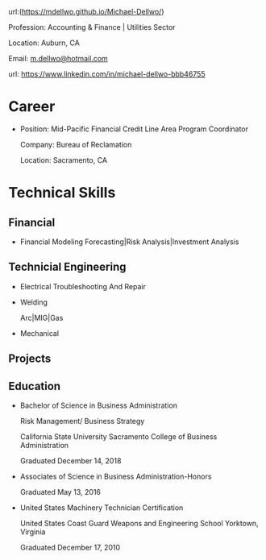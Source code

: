 
url:(https://mdellwo.github.io/Michael-Dellwo/)



  
  
  
  Profession: Accounting & Finance | Utilities Sector    
  
  Location: Auburn, CA
  
  Email: m.dellwo@hotmail.com
  
  
  
 
  url: https://www.linkedin.com/in/michael-dellwo-bbb46755
  
  

# Career

 - Position: Mid-Pacific Financial Credit Line Area Program Coordinator 
 
   Company: Bureau of Reclamation 
   
   Location: Sacramento, CA
    
# Technical Skills
    
   ## Financial
 
   - Financial Modeling 
    Forecasting|Risk Analysis|Investment Analysis
    
   
   ## Technicial Engineering  
 
   - Electrical Troubleshooting And Repair
  
   - Welding
   
     Arc|MIG|Gas
   
   - Mechanical 
   
    
    
    
    
    

## Projects
   

## Education

  - Bachelor of Science in Business Administration 
  
    Risk Management/ Business Strategy  
    
    California State University Sacramento College of Business Administration
    
    Graduated December 14, 2018 
    
  - Associates of Science in Business Administration-Honors
  
    Graduated May 13, 2016 
  
  - United States Machinery Technician Certification 
  
    United States Coast Guard Weapons and Engineering School Yorktown, Virginia 
    
    Graduated December 17, 2010
     
